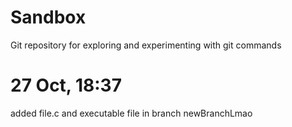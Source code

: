 # Sandbox

Git repository for exploring and experimenting with git commands

# 27 Oct, 18:37

added file.c and executable file in branch newBranchLmao